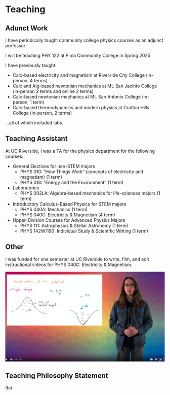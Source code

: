 # Teaching

## Adunct Work
I have periodically taught community college physics courses as an adjunct professor.

I will be teaching PHY 122 at Pima Community College in Spring 2025

I have previously taught:

- Calc-based electricity and magnetism at Riverside City College (in-person, 4 terms)
- Calc and Alg-based newtonian mechanics at Mt. San Jacinto College (in-person 2 terms and online 2 terms)
- Calc-based newtonian mechanics at Mt. San Antonio College (in-person, 1 term)
- Calc-based thermodynamics and modern physics at Crafton Hills College (in-person, 2 terms)

...all of which included labs. 

## Teaching Assistant

At UC Riverside, I was a TA for the physics department for the following courses:

- General Electives for non-STEM majors
	- PHYS 010: “How Things Work” (concepts of electricity and magnetism) (1 term) 
	- PHYS 018: “Energy and the Environment” (1 term)
- Laboratories
	- PHYS 002LA: Algebra-based mechanics for life-sciences majors (1 term)
- Introductory Calculus-Based Physics for STEM majors 
	- PHYS 040A: Mechanics (1 term)
	- PHYS 040C: Electricity & Magnetism (4 term)
- Upper-Division Courses for Advanced Physics Majors
	- PHYS 111: Astrophysics & Stellar Astronomy (1 term)
	- PHYS 142W/190: Individual Study & Scientific Writing (1 term)

## Other

I was funded for one semester at UC Riverside to write, film, and edit instructional videos for PHYS 040C: Electricity & Magnetism. 

![](/assets/images/ilti.png)

## Teaching Philosophy Statement

*tbd*